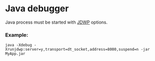 
# Java debugger

Java process must be started with [JDWP](http://docs.oracle.com/javase/7/docs/technotes/guides/jpda/jdwp-spec.html) options. <BR>

### Example: 

```java -Xdebug -Xrunjdwp:server=y,transport=dt_socket,address=8000,suspend=n -jar MyApp.jar```
